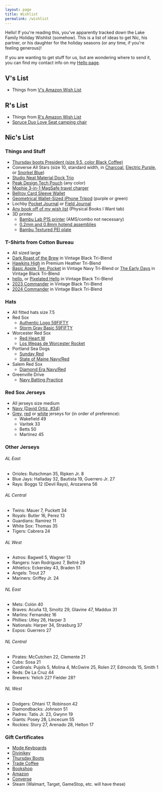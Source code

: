 ```yaml
---
layout: page
title: Wishlist
permalink: /wishlist
---
```


Hello! If you're reading this, you've apparently tracked down the Lake Family Holiday Wishlist (somehow). This is a list of ideas to get Nic, his partner, or his daughter for the holiday seasons (or any time, if you're feeling generous)!

If you are wanting to get stuff for us, but are wondering where to send it, you can find my contact info on my [Hello page](/hello).

## V's List

- Things from [V's Amazon Wish List](https://www.amazon.com/hz/wishlist/ls/2J1F8GO0YW309/ref=nav_wishlist_lists_2)

## R's List

- Things from [R's Amazon Wish List](https://www.amazon.com/hz/wishlist/ls/1KI7GH0R68MTX?ref_=wl_share)
- [Spruce Duo Love Seat camping chair](https://www.backcountry.com/stoic-spruce-duo-love-seat)

## Nic's List

### Things and Stuff

- [Thursday boots President (size 9.5, color Black Coffee)](https://thursdayboots.com/products/mens-president-lace-up-boot-black-coffee?variant=39293246079066)
- Converse All Stars (size 10, standard width, in [Charcoal](https://www.converse.com/shop/p/chuck-taylor-all-star-classic-unisex-low-top-shoe/M9696MP.html?pid=M9696MP&dwvar_M9696MP_color=charcoal&dwvar_M9696MP_width=standard&styleNo=1J794&pdp=true&cgid=mens-classic-chuck-shoes&vgid=M9166), [Electric Purple](https://www.converse.com/shop/p/chuck-taylor-all-star-classic-unisex-low-top-shoe/M9696MP.html?pid=M9696MP&dwvar_M9696MP_color=electric%20purple&dwvar_M9696MP_width=standard&styleNo=137837F&pdp=true&cgid=mens-classic-chuck-shoes&vgid=M9166), or [Snorkel Blue](https://www.converse.com/shop/p/chuck-taylor-all-star-unisex-low-top-shoe/135514F_100.html?pid=M9696MP&dwvar_M9696MP_size=100&dwvar_M9696MP_color=snorkel%20blue&dwvar_M9696MP_width=standard&styleNo=135514F&pdp=true&cgid=mens-classic-chuck-shoes&buyrec=false))
- [Studio Neat Material Dock Trio](https://www.studioneat.com/products/materialdock)
- [Peak Design Tech Pouch](https://www.peakdesign.com/products/tech-pouch/) (any color)
- [Mophie 3-in-1 MagSafe travel charger](https://www.zagg.com/mophie-3-in-1-travel-charger-with-magsafe/)
- [Bellroy Card Sleeve Wallet](https://bellroy.com/products/card-sleeve-wallet?color=black_ash&material=leather&size=default)
- [Geometrical Wallet-Sized iPhone Tripod](https://amzn.to/3yCFobh) (purple or green)
- Lochby [Pocket Journal](https://www.lochby.com/collections/notebooks/products/pocket-journal) or [Field Journal](https://www.lochby.com/collections/notebooks/products/field-journal)
- [Any book off of my wish list](https://docs.google.com/spreadsheets/d/1-1PcHF6xzFKTaTvxnfjm6bVgo4pd5yIr3nbxsbckoFo/edit#gid=37847728) (Physical Books I Want tab)
- 3D printer
  - [Bambu Lab P1S printer](https://us.store.bambulab.com/products/p1s?variant=41516337070216) (AMS/combo not necessary)
  - [0.2mm and 0.8mm hotend assemblies](https://us.store.bambulab.com/products/complete-hotend-assembly-p1p)
  - [Bambu Textured PEI plate](https://us.store.bambulab.com/products/bambu-textured-pei-plate)

### T-Shirts from Cotton Bureau

- All sized large
- [Dark Roast of the Brew](https://cottonbureau.com/p/7956KM/shirt/dark-roast-of-the-brew#/14999374/tee-men-standard-tee-vintage-black-tri-blend-m) in Vintage Black Tri-Blend
- [Hawkins High](https://cottonbureau.com/products/hawkins-high#/1856676/tee-men-standard-tee-premium-heather-tri-blend-s) in Premium Heather Tri-Blend
- [Basic Apple Tee: Pocket](https://cottonbureau.com/products/basic-apple-tee-pocket#/8520701/tee-men-standard-tee-vintage-navy-tri-blend-s) in Vintage Navy Tri-Blend or [The Early Days](https://cottonbureau.com/p/8399R7/shirt/the-early-days#/16543847/tee-men-standard-tee-vintage-black-tri-blend-l) in Vintage Black Tri-Blend
- [hello.](https://cottonbureau.com/products/hello-14#/13684735/tee-men-standard-tee-vintage-black-tri-blend-s) or [Pixelated Hello](https://cottonbureau.com/p/QQ49TF/shirt/pixellated-hello-tee#/13612362/tee-men-standard-tee-vintage-black-tri-blend-l) in Vintage Black Tri-Blend
- [2023 Commander](https://cottonbureau.com/p/3QYPDB/shirt/2023-commander-color-edition#/16825656/tee-men-standard-tee-vintage-black-tri-blend-l) in Vintage Black Tri-Blend
- [2024 Commander](https://cottonbureau.com/p/SZN6YS/shirt/commander-2024-edition#/20105910/tee-men-standard-tee-vintage-black-tri-blend-s) in Vintage Black Tri-Blend

### Hats

- All fitted hats size 7.5
- Red Sox
  - [Authentic Logo 59FIFTY](https://www.neweracap.com/products/boston-red-sox-authentic-collection-59fifty-fitted-1?variant=42671107703011)
  - [Storm Gray Basic 59FIFTY](https://www.neweracap.com/products/boston-red-sox-storm-gray-basic-59fifty-fitted?_pos=24&_fid=a61af9fbe&_ss=c&variant=42646045229283)
- Worcester Red Sox
  - [Red Heart W](https://woosox.milbstore.com/collections/all-caps/products/pre-sale-worcester-red-sox-red-heart-w-5950-hat?variant=32307600162852)
  - [Los Wepas de Worcester Rocket](https://woosox.milbstore.com/collections/all-caps/products/ryl-wht-rocket-wepas-5950-hat-100620?variant=39370254057508)
- Portland Sea Dogs
  - [Sunday Red](https://seadogs.milbstore.com/collections/all-caps/products/official-on-field-sunday-players-hat-sluggers-face-design-1?variant=32604079620174)
  - [State of Maine Navy/Red](https://seadogs.milbstore.com/collections/all-caps/products/59fifty-alternative-state-of-maine-players-cap?variant=32210316853326)
- Salem Red Sox
  - [Diamond Era Navy/Red](https://salemsox.milbstore.com/collections/all-caps/products/new-era-59fifty-alternate-cap?variant=30871409721380)
- Greenville Drive
  - [Navy Batting Practice](https://drive.milbstore.com/collections/all-caps/products/copy-of-greenville-drive-new-era-navy-59fifty-lp-diamond-era-on-field-road-hat?variant=40546385100855)

### Red Sox Jerseys

- All jerseys size medium
- [Navy (David Ortiz, #34)](https://www.mlbshop.com/boston-red-sox/mens-boston-red-sox-david-ortiz-nike-navy-alternate-replica-player-jersey/t-25333097+p-0464684556805+z-9-2288905099?_ref=p-DLP:m-GRID:i-r4c0:po-12)
- [Grey](https://www.mlbshop.com/boston-red-sox/mens-boston-red-sox-nike-gray-away-limited-custom-jersey/t-36223086+p-688844381144847+z-9-1821477672?_ref=p-DLP:m-GRID:i-r8c2:po-26), [red](https://www.mlbshop.com/boston-red-sox/mens-boston-red-sox-nike-red-alternate-replica-custom-jersey/t-36556353+p-4742455661610+z-9-1683049964) or [white](https://www.mlbshop.com/boston-red-sox/mens-boston-red-sox-nike-white-home-replica-custom-jersey/t-25229620+p-1431453427610+z-9-1370853318?_ref=p-SFLP:m-GRID:i-r0c1:po-1) jerseys for (in order of preference):
  - Wakefield 49
  - Varitek 33
  - Betts 50
  - Martinez 45

### Other Jerseys

###### AL East

- Orioles: Rutschman 35, Ripken Jr. 8
- Blue Jays: Halladay 32, Bautista 19, Guerrero Jr. 27
- Rays: Boggs 12 (Devil Rays), Arozarena 56

###### AL Central

- Twins: Mauer 7, Puckett 34
- Royals: Butler 16, Perez 13
- Guardians: Ramirez 11
- White Sox: Thomas 35
- Tigers: Cabrera 24

###### AL West

- Astros: Bagwell 5, Wagner 13
- Rangers: Ivan Rodríguez 7, Beltré 29
- Athletics: Eckersley 43, Braden 51
- Angels: Trout 27
- Mariners: Griffey Jr. 24

###### NL East

- Mets: Colón 40
- Braves: Acuña 13, Smoltz 29, Glavine 47, Maddux 31
- Marlins: Fernandez 16
- Phillies: Utley 26, Harper 3
- Nationals: Harper 34, Strasburg 37
- Expos: Guerrero 27

###### NL Central

- Pirates: McCutchen 22, Clemente 21
- Cubs: Sosa 21
- Cardinals: Pujols 5, Molina 4, McGwire 25, Rolen 27, Edmonds 15, Smith 1
- Reds: De La Cruz 44
- Brewers: Yelich 22? Fielder 28?

###### NL West

- Dodgers: Ohtani 17, Robinson 42
- Diamondbacks: Johnson 51
- Padres: Tatis Jr. 23, Gwynn 19
- Giants: Posey 28, Lincecum 55
- Rockies: Story 27, Arenado 28, Helton 17

<!-- ### Cookbooks (physical, hardcover pref.)

- [The Food Lab](https://amzn.to/3dU1aJ4)
- [The Flavor Bible](https://amzn.to/3oqcUYq)
- [Cook This Book](https://amzn.to/31JqVH1)
- [Tartine Bread](https://amzn.to/3MFaLFr)
- [The Joy of Cooking](https://amzn.to/3jv9Syo)
- [Just a French Guy Cooking](https://amzn.to/34MpSqv)
- [Jet Tila - 101 Asian Dishes You Need to Cook Before You Die](https://amzn.to/36Vx85Z)
- [On Food & Cooking](https://amzn.to/2FYXclT)
- [Vegetable Simple](https://amzn.to/34rm1QD)
- [In Bibi's Kitchen](https://amzn.to/3iN0DcD) -->

### Gift Certificates

- [Mode Keyboards](https://modedesigns.com/products/gift-card)
- [Divinikey](https://divinikey.com/products/divinikey-gift-card)
- [Thursday Boots](https://thursdayboots.com/products/gift-cards)
- [Trade Coffee](https://www.drinktrade.com/products/gift-coffee-subscription)
- [Bookshop](https://bookshop.org/gift_cards)
- [Amazon](https://www.amazon.com/gift-cards/b?ie=UTF8&node=2238192011)
- [Converse](https://www.converse.com/c/gift-cards)
- Steam (Walmart, Target, GameStop, etc. will have these)
